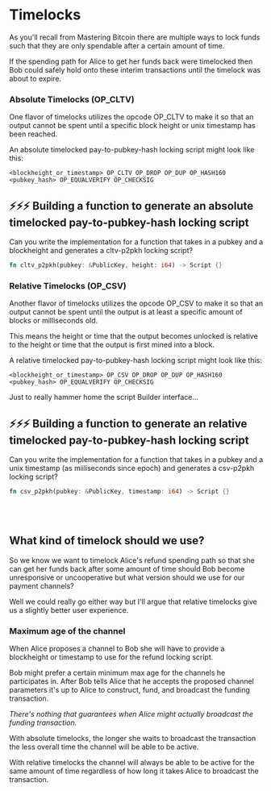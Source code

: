 # Timelocks

As you'll recall from Mastering Bitcoin there are multiple ways to lock funds such that they are only spendable after a certain amount of time.

If the spending path for Alice to get her funds back were timelocked then Bob could safely hold onto these interim transactions until the timelock was about to expire.

### Absolute Timelocks (OP_CLTV)

One flavor of timelocks utilizes the opcode OP_CLTV to make it so that an output cannot be spent until a specific block height or unix timestamp has been reached.

An absolute timelocked pay-to-pubkey-hash locking script might look like this:
```
<blockheight_or_timestamp> OP_CLTV OP_DROP OP_DUP OP_HASH160 <pubkey_hash> OP_EQUALVERIFY OP_CHECKSIG
```

## ⚡️⚡️⚡️ Building a function to generate an absolute timelocked pay-to-pubkey-hash locking script

Can you write the implementation for a function that takes in a pubkey and a blockheight and generates a cltv-p2pkh locking script? 
```rust
fn cltv_p2pkh(pubkey: &PublicKey, height: i64) -> Script {}
```


### Relative Timelocks (OP_CSV)

Another flavor of timelocks utilizes the opcode OP_CSV to make it so that an output cannot be spent until the output is at least a specific amount of blocks or milliseconds old.

This means the height or time that the output becomes unlocked is relative to the height or time that the output is first mined into a block.

A relative timelocked pay-to-pubkey-hash locking script might look like this:
```
<blockheight_or_timestamp> OP_CSV OP_DROP OP_DUP OP_HASH160 <pubkey_hash> OP_EQUALVERIFY OP_CHECKSIG
```

Just to really hammer home the script Builder interface...

## ⚡️⚡️⚡️ Building a function to generate an relative timelocked pay-to-pubkey-hash locking script

Can you write the implementation for a function that takes in a pubkey and a unix timestamp (as miiliseconds since epoch) and generates a csv-p2pkh locking script? 
```rust
fn csv_p2pkh(pubkey: &PublicKey, timestamp: i64) -> Script {}
```

<br/><br/>
## What kind of timelock should we use?

So we know we want to timelock Alice's refund spending path so that she can get her funds back after some amount of time should Bob become unresponsive or uncooperative but what version should we use for our payment channels?

Well we could really go either way but I'll argue that relative timelocks give us a slightly better user experience.


### Maximum age of the channel

When Alice proposes a channel to Bob she will have to provide a blockheight or timestamp to use for the refund locking script.  

Bob might prefer a certain minimum max age for the channels he participates in.  After Bob tells Alice that he accepts the proposed channel parameters it's up to Alice to construct, fund, and broadcast the funding transaction.

*There's nothing that guarantees when Alice might actually broadcast the funding transaction.*

With absolute timelocks, the longer she waits to broadcast the transaction the less overall time the channel will be able to be active.

With relative timelocks the channel will always be able to be active for the same amount of time regardless of how long it takes Alice to broadcast the transaction.